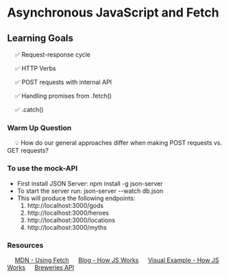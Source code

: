 # Asynchronous JavaScript and Fetch

## Learning Goals

&emsp; ✅ Request-response cycle

&emsp; ✅ HTTP Verbs

&emsp; ✅ POST requests with internal API

&emsp; ✅ Handling promises from .fetch()

&emsp; ✅ .catch()

### Warm Up Question

&emsp; 💡 How do our general approaches differ when making POST requests vs. GET requests?

### To use the mock-API

- First install JSON Server: npm install -g json-server
- To start the server run: json-server --watch db.json
- This will produce the following endpoints:
    1. http://localhost:3000/gods
    2. http://localhost:3000/heroes
    3. http://localhost:3000/locations
    4. http://localhost:3000/myths

### Resources

&emsp; [MDN - Using Fetch](https://developer.mozilla.org/en-US/docs/Web/API/Fetch_API/Using_Fetch)
&emsp; [Blog - How JS Works](https://medium.com/jspoint/how-javascript-works-in-browser-and-node-ab7d0d09ac2f)
&emsp; [Visual Example - How JS Works](http://latentflip.com/loupe)
&emsp; [Breweries API](https://www.openbrewerydb.org/documentation)
